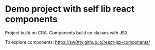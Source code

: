 # Demo project with self lib react components

Project build on CRA. Components build on classes with JSX

To explore components: https://sw0tty.github.io/react-jsx-components/
